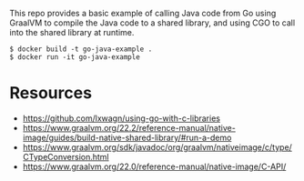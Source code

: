 This repo provides a basic example of calling Java code from Go using GraalVM to compile
the Java code to a shared library, and using CGO to call into the shared library at runtime.

```
$ docker build -t go-java-example . 
$ docker run -it go-java-example
```

# Resources

- https://github.com/lxwagn/using-go-with-c-libraries
- https://www.graalvm.org/22.2/reference-manual/native-image/guides/build-native-shared-library/#run-a-demo
- https://www.graalvm.org/sdk/javadoc/org/graalvm/nativeimage/c/type/CTypeConversion.html
- https://www.graalvm.org/22.0/reference-manual/native-image/C-API/

